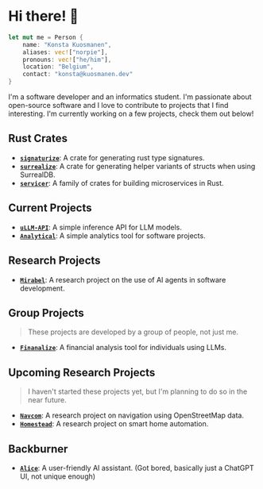 <!--
**norpie/norpie** is a ✨ _special_ ✨ repository because its `README.md` (this file) appears on your GitHub profile.

Here are some ideas to get you started:

- 🔭 I’m currently working on ...
- 🌱 I’m currently learning ...
- 👯 I’m looking to collaborate on ...
- 🤔 I’m looking for help with ...
- 💬 Ask me about ...
- 📫 How to reach me: ...
- 😄 Pronouns: ...
- ⚡ Fun fact: ...
-->

# Hi there! 👋

```rust
let mut me = Person {
    name: "Konsta Kuosmanen",
    aliases: vec!["norpie"],
    pronouns: vec!["he/him"],
    location: "Belgium",
    contact: "konsta@kuosmanen.dev"
}
```

I'm a software developer and an informatics student. I'm passionate about open-source software and I love to contribute to projects that I find interesting. I'm currently working on a few projects, check them out below!

## Rust Crates

- [**`signaturize`**](https://github.com/norpie/signaturize): A crate for generating rust type signatures.
- [**`surrealize`**](https://github.com/norpie/surrealize): A crate for generating helper variants of structs when using SurrealDB.
- [**`servicer`**](https://github.com/norpie/servicer): A family of crates for building microservices in Rust.

## Current Projects

- [**`uLLM-API`**](https://github.com/norpie/uLLM-API): A simple inference API for LLM models.
- [**`Analytical`**](https://github.com/norpie/analytical): A simple analytics tool for software projects.

## Research Projects

- [**`Mirabel`**](https://github.com/norpie/mirabel): A research project on the use of AI agents in software development.

## Group Projects

> These projects are developed by a group of people, not just me.

- [**`Finanalize`**](https://github.com/norpie/finanalize): A financial analysis tool for individuals using LLMs.

## Upcoming Research Projects

> I haven't started these projects yet, but I'm planning to do so in the near future.

- [**`Navcom`**](https://github.com/norpie/navcom): A research project on navigation using OpenStreetMap data.
- [**`Homestead`**](https://github.com/norpie/homestead): A research project on smart home automation.
  
## Backburner

- [**`Alice`**](https://github.com/norpie/alice): A user-friendly AI assistant. (Got bored, basically just a ChatGPT UI, not unique enough)
